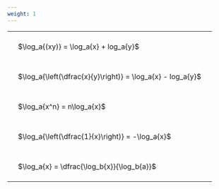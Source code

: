 ```yaml
---
weight: 1
---
```


<style type="text/css">
#T_cd8ca th.col_heading {
  text-align: left;
  font-size: 1em;
}
#T_cd8ca td {
  text-align: left;
  font-size: 1em;
  padding: 1.5em;
}
</style>
<table id="T_cd8ca">
  <thead>
  </thead>
  <tbody>
    <tr>
      <td id="T_cd8ca_row0_col0" class="data row0 col0" >$\log_a{(xy)} = \log_a{x} + log_a{y}$</td>
    </tr>
    <tr>
      <td id="T_cd8ca_row1_col0" class="data row1 col0" >$\log_a{\left(\dfrac{x}{y}\right)} = \log_a{x} - log_a{y}$</td>
    </tr>
    <tr>
      <td id="T_cd8ca_row2_col0" class="data row2 col0" >$\log_a{x^n} = n\log_a{x}$</td>
    </tr>
    <tr>
      <td id="T_cd8ca_row3_col0" class="data row3 col0" >$\log_a{\left(\dfrac{1}{x}\right)} = -\log_a{x}$</td>
    </tr>
    <tr>
      <td id="T_cd8ca_row4_col0" class="data row4 col0" >$\log_a{x} = \dfrac{\log_b{x}}{\log_b{a}}$</td>
    </tr>
  </tbody>
</table>
